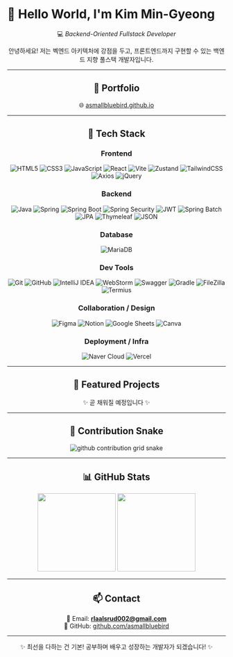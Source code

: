 # 👋 Hello World, I'm Kim Min-Gyeong
<div align="center">

💻 *Backend-Oriented Fullstack Developer*  
<div align="center">
안녕하세요! 저는 벡엔드 아키텍처에 강점을 두고, 프론트엔드까지 구현할 수 있는  
백엔드 지향 풀스택 개발자입니다.

---

## 💟 Portfolio
<div align="center">

🌐 [asmallbluebird.github.io](https://asmallbluebird.github.io)

</div>

---

## 🚀 Tech Stack


### Frontend  
![HTML5](https://img.shields.io/badge/HTML5-E34F26?style=for-the-badge&logo=html5&logoColor=white)
![CSS3](https://img.shields.io/badge/CSS3-1572B6?style=for-the-badge&logo=css3&logoColor=white)
![JavaScript](https://img.shields.io/badge/JavaScript-FFCA28?style=for-the-badge&logo=javascript&logoColor=111)
![React](https://img.shields.io/badge/React-61DAFB?style=for-the-badge&logo=react&logoColor=111)
![Vite](https://img.shields.io/badge/Vite-646CFF?style=for-the-badge&logo=vite&logoColor=white)
![Zustand](https://img.shields.io/badge/Zustand-111111?style=for-the-badge&logo=react&logoColor=white)
![TailwindCSS](https://img.shields.io/badge/TailwindCSS-06B6D4?style=for-the-badge&logo=tailwindcss&logoColor=white)
![Axios](https://img.shields.io/badge/Axios-5A78F0?style=for-the-badge&logo=axios&logoColor=white)
![jQuery](https://img.shields.io/badge/jQuery-0769AD?style=for-the-badge&logo=jquery&logoColor=white)

### Backend  
![Java](https://img.shields.io/badge/Java-ED8B00?style=for-the-badge&logo=openjdk&logoColor=white)
![Spring](https://img.shields.io/badge/Spring-6DB33F?style=for-the-badge&logo=spring&logoColor=white)
![Spring Boot](https://img.shields.io/badge/SpringBoot-6DB33F?style=for-the-badge&logo=springboot&logoColor=white)
![Spring Security](https://img.shields.io/badge/Spring%20Security-22C55E?style=for-the-badge&logo=springsecurity&logoColor=white)
![JWT](https://img.shields.io/badge/JWT-F59E0B?style=for-the-badge&logo=jsonwebtokens&logoColor=white)
![Spring Batch](https://img.shields.io/badge/Spring%20Batch-4ADE80?style=for-the-badge&logo=spring&logoColor=white)
![JPA](https://img.shields.io/badge/JPA-59666C?style=for-the-badge&logo=hibernate&logoColor=white)
![Thymeleaf](https://img.shields.io/badge/Thymeleaf-005F0F?style=for-the-badge&logo=thymeleaf&logoColor=white)
![JSON](https://img.shields.io/badge/JSON-111827?style=for-the-badge&logo=json&logoColor=white)

### Database  
![MariaDB](https://img.shields.io/badge/MariaDB-003545?style=for-the-badge&logo=mariadb&logoColor=white)

### Dev Tools  
![Git](https://img.shields.io/badge/Git-F34F29?style=for-the-badge&logo=git&logoColor=white)
![GitHub](https://img.shields.io/badge/GitHub-0D1117?style=for-the-badge&logo=github&logoColor=white)
![IntelliJ IDEA](https://img.shields.io/badge/IntelliJ%20IDEA-000000?style=for-the-badge&logo=intellijidea&logoColor=white)
![WebStorm](https://img.shields.io/badge/WebStorm-0E1128?style=for-the-badge&logo=webstorm&logoColor=white)
![Swagger](https://img.shields.io/badge/Swagger-85EA2D?style=for-the-badge&logo=swagger&logoColor=111)
![Gradle](https://img.shields.io/badge/Gradle-02303A?style=for-the-badge&logo=gradle&logoColor=white)
![FileZilla](https://img.shields.io/badge/FileZilla-BF0000?style=for-the-badge&logo=filezilla&logoColor=white)
![Termius](https://img.shields.io/badge/Termius-2F80ED?style=for-the-badge&logo=gnometerminal&logoColor=white)

### Collaboration / Design  
![Figma](https://img.shields.io/badge/Figma-A259FF?style=for-the-badge&logo=figma&logoColor=white)
![Notion](https://img.shields.io/badge/Notion-111111?style=for-the-badge&logo=notion&logoColor=white)
![Google Sheets](https://img.shields.io/badge/Google%20Sheets-22C55E?style=for-the-badge&logo=googlesheets&logoColor=white)
![Canva](https://img.shields.io/badge/Canva-00C4CC?style=for-the-badge&logo=canva&logoColor=white)

### Deployment / Infra  
![Naver Cloud](https://img.shields.io/badge/Naver%20Cloud-00C73C?style=for-the-badge&logo=naver&logoColor=white)
![Vercel](https://img.shields.io/badge/Vercel-0B0F14?style=for-the-badge&logo=vercel&logoColor=white)

</div>

---

## 🌟 Featured Projects
<div align="center">

✨ 곧 채워질 예정입니다 ✨

</div>

---

## 🐍 Contribution Snake
<div align="center">

<picture>
  <source media="(prefers-color-scheme: dark)" srcset="https://raw.githubusercontent.com/asmallbluebird/asmallbluebird/output/github-contribution-grid-snake-dark.svg" />
  <source media="(prefers-color-scheme: light)" srcset="https://raw.githubusercontent.com/asmallbluebird/asmallbluebird/output/github-contribution-grid-snake.svg" />
  <img alt="github contribution grid snake" src="https://raw.githubusercontent.com/asmallbluebird/asmallbluebird/output/github-contribution-grid-snake.svg" />
</picture>

</div>

---

## 📊 GitHub Stats
<div align="center">

  <img src="https://github-readme-stats.vercel.app/api?username=asmallbluebird&show_icons=true&theme=default&hide_border=true" height="180px"/>
  <img src="https://github-readme-stats.vercel.app/api/top-langs/?username=asmallbluebird&layout=compact&theme=default&hide_border=true" height="180px"/>

</div>

---

## 📫 Contact
<div align="center">

📧 Email: **rlaalsrud002@gmail.com**  
🐙 GitHub: [github.com/asmallbluebird](https://github.com/asmallbluebird)

</div>

---

<div align="center">

✨ 최선을 다하는 건 기본! 공부하며 배우고 성장하는 개발자가 되겠습니다! ✨

</div>
